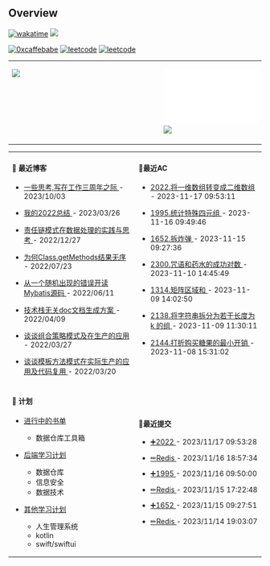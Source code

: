 
## Overview

[![wakatime](https://wakatime.com/badge/user/78591c59-95d5-4479-b2fc-988c35f31d59.svg)](https://wakatime.com/@78591c59-95d5-4479-b2fc-988c35f31d59) ![](https://gpvc.arturio.dev/0xcaffebabe)

[![0xcaffebabe](https://img.shields.io/static/v1?label=LeetCode%200xcaffebabe&message=4989&color=success)](https://leetcode.cn/u/0xcaffebabe/) [![leetcode](https://img.shields.io/static/v1?label=Solved&message=1032%20/%203549&color=success)](https://leetcode.cn/u/0xcaffebabe/) [![leetcode](https://img.shields.io/static/v1?label=Accepted&message=84.79%&color=success)](https://leetcode.cn/u/0xcaffebabe/)

<table border="0">
  <tr border="0">

  <td valign="top" width="60%">

  ![](https://github-readme-stats.vercel.app/api/wakatime?username=0xcaffebabe&layout=compact&langs_count=12&theme=dark&range=all_time)

  </td>

  <td valign="top" width="40%">

  ![](https://raw.githubusercontent.com/0xcaffebabe/github-stats/master/generated/overview.svg)
  ![](https://github-profile-summary-cards.vercel.app/api/cards/productive-time?username=0xcaffebabe&theme=github_dark&utcOffset=8)

  </td>
  </tr>

</table>

<table>

<tr>
<td valign="top" width="50%">

#### 📖 最近博客


* <a href="https://0xcaffebabe.github.io/%E4%BA%BA%E7%94%9F/2023/10/03/%E4%B8%80%E4%BA%9B%E6%80%9D%E8%80%83,%E5%86%99%E5%9C%A8%E5%B7%A5%E4%BD%9C%E4%B8%89%E5%91%A8%E5%B9%B4%E4%B9%8B%E9%99%85.html" target="_blank"> 一些思考,写在工作三周年之际 </a> - 2023/10/03 

    
* <a href="https://0xcaffebabe.github.io/%E4%BA%BA%E7%94%9F/2023/03/26/%E6%88%91%E7%9A%842022%E6%80%BB%E7%BB%93.html" target="_blank"> 我的2022总结 </a> - 2023/03/26 

    
* <a href="https://0xcaffebabe.github.io/%E8%AE%BE%E8%AE%A1%E6%A8%A1%E5%BC%8F/2022/12/27/%E8%B4%A3%E4%BB%BB%E9%93%BE%E6%A8%A1%E5%BC%8F%E5%9C%A8%E6%95%B0%E6%8D%AE%E5%A4%84%E7%90%86%E7%9A%84%E5%AE%9E%E8%B7%B5%E4%B8%8E%E6%80%9D%E8%80%83.html" target="_blank"> 责任链模式在数据处理的实践与思考 </a> - 2022/12/27 

    
* <a href="https://0xcaffebabe.github.io/jvm/2022/07/23/%E4%B8%BA%E4%BD%95Class.getMethods%E7%BB%93%E6%9E%9C%E6%97%A0%E5%BA%8F.html" target="_blank"> 为何Class.getMethods结果无序 </a> - 2022/07/23 

    
* <a href="https://0xcaffebabe.github.io/java/2022/06/11/%E4%BB%8E%E4%B8%80%E4%B8%AA%E9%9A%8F%E6%9C%BA%E5%87%BA%E7%8E%B0%E7%9A%84%E9%94%99%E8%AF%AF%E5%BC%80%E8%AF%BBMybatis%E6%BA%90%E7%A0%81.html" target="_blank"> 从一个随机出现的错误开读Mybatis源码 </a> - 2022/06/11 

    
* <a href="https://0xcaffebabe.github.io/%E6%97%A5%E5%B8%B8/2022/04/09/%E6%8A%80%E6%9C%AF%E6%A0%88%E6%97%A0%E5%85%B3doc%E6%96%87%E6%A1%A3%E7%94%9F%E6%88%90%E6%96%B9%E6%A1%88.html" target="_blank"> 技术栈无关doc文档生成方案 </a> - 2022/04/09 

    
* <a href="https://0xcaffebabe.github.io/%E8%AE%BE%E8%AE%A1%E6%A8%A1%E5%BC%8F/2022/03/27/%E8%B0%88%E8%B0%88%E7%BB%84%E5%90%88%E7%AD%96%E7%95%A5%E6%A8%A1%E5%BC%8F%E5%8F%8A%E5%9C%A8%E7%94%9F%E4%BA%A7%E7%9A%84%E5%BA%94%E7%94%A8.html" target="_blank"> 谈谈组合策略模式及在生产的应用 </a> - 2022/03/27 

    
* <a href="https://0xcaffebabe.github.io/%E8%AE%BE%E8%AE%A1%E6%A8%A1%E5%BC%8F/2022/03/20/%E8%B0%88%E8%B0%88%E6%A8%A1%E6%9D%BF%E6%96%B9%E6%B3%95%E6%A8%A1%E5%BC%8F%E5%9C%A8%E5%AE%9E%E9%99%85%E7%94%9F%E4%BA%A7%E7%9A%84%E5%BA%94%E7%94%A8%E5%8F%8A%E4%BB%A3%E7%A0%81%E5%A4%8D%E7%94%A8.html" target="_blank"> 谈谈模板方法模式在实际生产的应用及代码复用 </a> - 2022/03/20 

        

</td>

<td valign="top" width="50%">

#### 🔋最近AC


  * <a href="https://leetcode.cn/submissions/detail/482740474" target="_blank"> 2022.将一维数组转变成二维数组 </a> - 2023-11-17 09:53:11 

    
  * <a href="https://leetcode.cn/submissions/detail/482483896" target="_blank"> 1995.统计特殊四元组 </a> - 2023-11-16 09:49:46 

    
  * <a href="https://leetcode.cn/submissions/detail/482222765" target="_blank"> 1652.拆炸弹 </a> - 2023-11-15 09:27:36 

    
  * <a href="https://leetcode.cn/submissions/detail/481164462" target="_blank"> 2300.咒语和药水的成功对数 </a> - 2023-11-10 14:45:49 

    
  * <a href="https://leetcode.cn/submissions/detail/480882349" target="_blank"> 1314.矩阵区域和 </a> - 2023-11-09 14:02:50 

    
  * <a href="https://leetcode.cn/submissions/detail/480852574" target="_blank"> 2138.将字符串拆分为若干长度为 k 的组 </a> - 2023-11-09 11:30:11 

    
  * <a href="https://leetcode.cn/submissions/detail/480652248" target="_blank"> 2144.打折购买糖果的最小开销 </a> - 2023-11-08 15:31:02 

    

</td>

</tr>

<tr>

<td valign="top" width="50%">

#### 📝 计划

- [进行中的书单](https://github.com/users/0xcaffebabe/projects/4)
  - 数据仓库工具箱


- [后端学习计划](https://github.com/users/0xcaffebabe/projects/1)
  - 数据仓库
  - 信息安全
  - 数据技术


- [其他学习计划](https://github.com/users/0xcaffebabe/projects/3)
  - 人生管理系统
  - kotlin
  - swift/swiftui


<td>

#### 🌴最近提交


  * <a href="https://github.com/0xcaffebabe/leetcode/commit/43a218fce3147637642d2f43dc7eec90cc28ceff" target="_blank"> ➕2022 </a> - 2023/11/17 09:53:28 

    
  * <a href="https://github.com/0xcaffebabe/note/commit/7955ae3a5874322931281a113be629782a29c57a" target="_blank"> ✏Redis </a> - 2023/11/16 18:57:34 

    
  * <a href="https://github.com/0xcaffebabe/leetcode/commit/4bd24596cb2e576b1758cbbb5a6644bbb3b324ed" target="_blank"> ➕1995 </a> - 2023/11/16 09:50:00 

    
  * <a href="https://github.com/0xcaffebabe/note/commit/c523fe43d249f8cea78a33b644750020bb7843cd" target="_blank"> ✏Redis </a> - 2023/11/15 17:22:48 

    
  * <a href="https://github.com/0xcaffebabe/leetcode/commit/cd74cd06a6966c6d7249eb96e95ed01af3228d94" target="_blank"> ➕1652 </a> - 2023/11/15 09:27:51 

    
  * <a href="https://github.com/0xcaffebabe/note/commit/ec82d21abc19ca666985861dd73bef564c0d7618" target="_blank"> ✏Redis </a> - 2023/11/14 19:03:07 

    

</td>

</tr>

</table>

